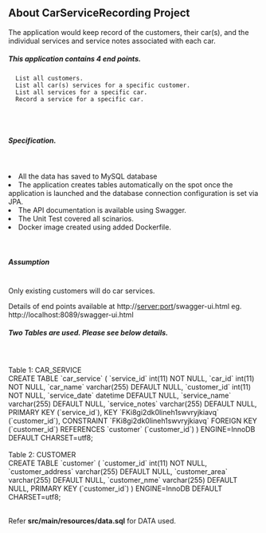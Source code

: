 <h2>About CarServiceRecording Project</h2>

The application would keep record of the customers, their car(s), and the individual services and service notes associated with each car.

<h5>This application contains 4 end points.</h5>

      List all customers.
      List all car(s) services for a specific customer.
      List all services for a specific car.
      Record a service for a specific car.
      
<br/><br/><h5>Specification.</h5><br/>
<l>
  <li>All the data has saved to MySQL database</li>
  <li>The application creates tables automatically on the spot once the application is launched and the database connection configuration is set via JPA.</li>
  <li>The API documentation is available using Swagger.</li>
  <li>The Unit Test covered all scinarios.</li>
  <li>Docker image created using added Dockerfile.</li>
 <br/> <br/>
<h5>Assumption</h5>
<br/>
  Only existing customers will do car services.
  
  Details of end points available at http://<server:port>/swagger-ui.html  eg. http://localhost:8089/swagger-ui.html

  <h5>Two Tables are used. Please see below details.</h5>
<br/><br/>
Table 1: CAR_SERVICE
<br/>
        CREATE TABLE `car_service` (
          `service_id` int(11) NOT NULL,
          `car_id` int(11) NOT NULL,
          `car_name` varchar(255) DEFAULT NULL,
          `customer_id` int(11) NOT NULL,
          `service_date` datetime DEFAULT NULL,
          `service_name` varchar(255) DEFAULT NULL,
          `service_notes` varchar(255) DEFAULT NULL,
          PRIMARY KEY (`service_id`),
          KEY `FKi8gi2dk0lineh1swvryjkiavq` (`customer_id`),
          CONSTRAINT `FKi8gi2dk0lineh1swvryjkiavq` FOREIGN KEY (`customer_id`) REFERENCES `customer` (`customer_id`)
        ) ENGINE=InnoDB DEFAULT CHARSET=utf8;
<br/><br/>
Table 2: CUSTOMER
<br/>
        CREATE TABLE `customer` (
          `customer_id` int(11) NOT NULL,
          `customer_address` varchar(255) DEFAULT NULL,
          `customer_area` varchar(255) DEFAULT NULL,
          `customer_nme` varchar(255) DEFAULT NULL,
          PRIMARY KEY (`customer_id`)
        ) ENGINE=InnoDB DEFAULT CHARSET=utf8;
<br/><br/>

Refer <b>src/main/resources/data.sql</b> for DATA used.

